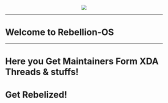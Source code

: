 <p align="center">
 <img src="https://github.com/Rebellion-OS/Rebellion_Xtras../blob/ten/REB.jpg" >
</p>

-----------------------------------------------------------------------------------------

# Welcome to Rebellion-OS

------------------------------------------------------------------------------------------

# Here you Get Maintainers Form XDA Threads & stuffs!

# Get Rebelized!
